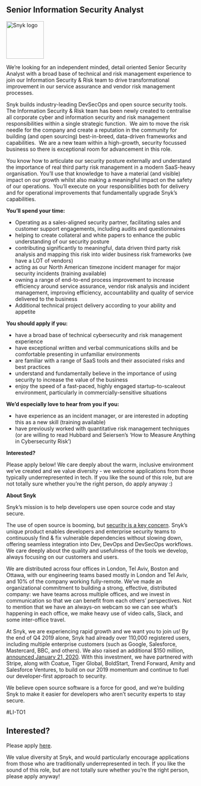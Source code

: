 Senior Information Security Analyst
---

<img src="https://res.cloudinary.com/snyk/image/upload/v1537345894/press-kit/brand/logo-black.png" width="100" alt="Snyk logo" />

<p><span style="font-weight: 400;">We’re looking for an independent minded, detail oriented Senior Security Analyst with a broad base of technical and risk management experience to join our Information Security &amp; Risk team to drive transformational improvement in our service assurance and vendor risk management processes.</span></p>
<p><span style="font-weight: 400;">Snyk builds industry-leading DevSecOps and open source security tools.&nbsp; The Information Security &amp; Risk team has been newly created to centralise all corporate cyber and information security and risk management responsibilities within a single strategic function.&nbsp; We aim to move the risk needle for the company and create a reputation in the community for building (and open sourcing) best-in-breed, data-driven frameworks and capabilities.&nbsp; We are a new team within a high-growth, security focussed business so there is exceptional room for advancement in this role.</span></p>
<p><span style="font-weight: 400;">You know how to articulate our security posture externally and understand the importance of real third party risk management in a modern SaaS-heavy organisation. You’ll use that knowledge to have a material (and visible) impact on our growth whilst also making a meaningful impact on the safety of our operations.&nbsp; You’ll execute on your responsibilities both for delivery and for operational improvements that fundamentally upgrade Snyk’s capabilities.</span></p>
<p><strong>You’ll spend your time:</strong></p>
<ul>
<li style="font-weight: 400;"><span style="font-weight: 400;">Operating as a sales-aligned security partner, facilitating sales and customer support engagements, including audits and questionnaires</span></li>
<li style="font-weight: 400;"><span style="font-weight: 400;">helping to create collateral and white papers to enhance the public understanding of our security posture</span></li>
<li style="font-weight: 400;"><span style="font-weight: 400;">contributing significantly to meaningful, data driven third party risk analysis and mapping this risk into wider business risk frameworks (we have a LOT of vendors)</span></li>
<li style="font-weight: 400;"><span style="font-weight: 400;">acting as our North American timezone incident manager for major security incidents (training available)</span></li>
<li style="font-weight: 400;"><span style="font-weight: 400;">owning a range of end-to-end process improvement to increase efficiency around service assurance, vendor risk analysis and incident management, improving efficiency, accountability and quality of service delivered to the business&nbsp;</span></li>
<li style="font-weight: 400;"><span style="font-weight: 400;">Additional technical project delivery according to your ability and appetite</span></li>
</ul>
<p><strong>You should apply if you:</strong></p>
<ul>
<li style="font-weight: 400;"><span style="font-weight: 400;">have a broad base of technical cybersecurity and risk management experience</span></li>
<li style="font-weight: 400;"><span style="font-weight: 400;">have exceptional written and verbal communications skills and be comfortable presenting in unfamiliar environments</span></li>
<li style="font-weight: 400;"><span style="font-weight: 400;">are familiar with a range of SaaS tools and their associated risks and best practices</span></li>
<li style="font-weight: 400;"><span style="font-weight: 400;">understand and fundamentally believe in the importance of using security to increase the value of the business</span></li>
<li style="font-weight: 400;"><span style="font-weight: 400;">enjoy the speed of a fast-paced, highly engaged startup-to-scaleout environment, particularly in commercially-sensitive situations</span></li>
</ul>
<p><strong>We’d especially love to hear from you if you:</strong></p>
<ul>
<li style="font-weight: 400;"><span style="font-weight: 400;">have experience as an incident manager, or are interested in adopting this as a new skill (training available)</span></li>
<li style="font-weight: 400;"><span style="font-weight: 400;">have previously worked with quantitative risk management techniques (or are willing to read Hubbard and Seiersen’s ‘How to Measure Anything in Cybersecurity Risk’)</span></li>
</ul>
<p><strong>Interested?</strong></p>
<p><span style="font-weight: 400;">Please apply below! We care deeply about the warm, inclusive environment we’ve created and we value diversity - we welcome applications from those typically underrepresented in tech. If you like the sound of this role, but are not totally sure whether you’re the right person, do apply anyway :)</span></p>
<p><strong>About Snyk</strong></p>
<p><span style="font-weight: 400;">Snyk’s mission is to help developers use open source code and stay secure.&nbsp;</span></p>
<p><span style="font-weight: 400;">The use of open source is booming, but </span><a href="https://snyk.io/blog/devsecops-insights-2020/"><span style="font-weight: 400;">security is a key concern</span></a><span style="font-weight: 400;">. Snyk’s unique product enables developers and enterprise security teams to continuously find &amp; fix vulnerable dependencies without slowing down, offering seamless integration into Dev, DevOps and DevSecOps workflows. We care deeply about the quality and usefulness of the tools we develop, always focusing on our customers and users.&nbsp;</span></p>
<p><span style="font-weight: 400;">We are distributed across four offices in London, Tel Aviv, Boston and Ottawa, with our engineering teams based mostly in London and Tel Aviv, and 10% of the company working fully-remote. We’ve made an organizational commitment to building a strong, effective, distributed company: we have teams across multiple offices, and we invest in communication so that we can benefit from each others’ perspectives. Not to mention that we have an always-on webcam so we can see what’s happening in each office, we make heavy use of video calls, Slack, and some inter-office travel.</span></p>
<p><span style="font-weight: 400;">At Snyk, we are experiencing rapid growth and we want you to join us! By the end of Q4 2019 alone, Snyk had already over 110,000 registered users, including multiple enterprise customers (such as Google, Salesforce, Mastercard, BBC, and others). We also raised an additional $150 million, </span><a href="https://snyk.io/blog/snyk-closes-150m/"><span style="font-weight: 400;">announced January 21, 2020</span></a><span style="font-weight: 400;">. With this investment, we have partnered with Stripe, along with Coatue, Tiger Global, BoldStart, Trend Forward, Amity and Salesforce Ventures, to build on our 2019 momentum and continue to fuel our developer-first approach to security.&nbsp;</span></p>
<p><span style="font-weight: 400;">We believe open source software is a force for good, and we’re building Snyk to make it easier for developers who aren’t security experts to stay secure.</span></p>
<p><span style="font-weight: 400;">#LI-TO1</span></p>

Interested?
---

Please apply [here](https://boards.greenhouse.io/snyk/jobs/4775962002#app).

We value diversity at Snyk, and would particularly encourage applications from those who are traditionally underrepresented in tech.
If you like the sound of this role, but are not totally sure whether you’re the right person, please apply anyway!
